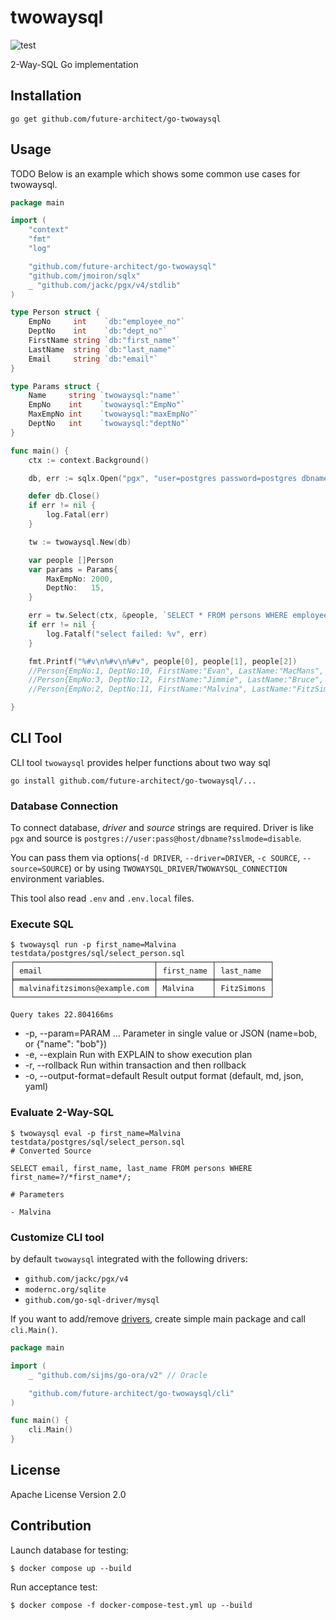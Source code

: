 # twowaysql
![test](https://github.com/future-architect/go-twowaysql/actions/workflows/test.yml/badge.svg)


2-Way-SQL Go implementation

## Installation

```
go get github.com/future-architect/go-twowaysql
```

## Usage

TODO Below is an example which shows some common use cases for twowaysql. 

```go
package main

import (
	"context"
	"fmt"
	"log"

	"github.com/future-architect/go-twowaysql"
	"github.com/jmoiron/sqlx"
	_ "github.com/jackc/pgx/v4/stdlib"
)

type Person struct {
	EmpNo     int    `db:"employee_no"`
	DeptNo    int    `db:"dept_no"`
	FirstName string `db:"first_name"`
	LastName  string `db:"last_name"`
	Email     string `db:"email"`
}

type Params struct {
	Name     string `twowaysql:"name"`
	EmpNo    int    `twowaysql:"EmpNo"`
	MaxEmpNo int    `twowaysql:"maxEmpNo"`
	DeptNo   int    `twowaysql:"deptNo"`
}

func main() {
	ctx := context.Background()

	db, err := sqlx.Open("pgx", "user=postgres password=postgres dbname=postgres sslmode=disable")

	defer db.Close()
	if err != nil {
		log.Fatal(err)
	}

	tw := twowaysql.New(db)

	var people []Person
	var params = Params{
		MaxEmpNo: 2000,
		DeptNo:   15,
	}

	err = tw.Select(ctx, &people, `SELECT * FROM persons WHERE employee_no < /*maxEmpNo*/1000 /* IF deptNo */ AND dept_no < /*deptNo*/1 /* END */`, &params)
	if err != nil {
		log.Fatalf("select failed: %v", err)
	}

	fmt.Printf("%#v\n%#v\n%#v", people[0], people[1], people[2])
	//Person{EmpNo:1, DeptNo:10, FirstName:"Evan", LastName:"MacMans", Email:"evanmacmans@example.com"}
	//Person{EmpNo:3, DeptNo:12, FirstName:"Jimmie", LastName:"Bruce", Email:"jimmiebruce@example.com"}
	//Person{EmpNo:2, DeptNo:11, FirstName:"Malvina", LastName:"FitzSimons", Email:"malvinafitzsimons@example.com"}

}
```

## CLI Tool

CLI tool `twowaysql` provides helper functions about two way sql

```
go install github.com/future-architect/go-twowaysql/...
```

### Database Connection

To connect database, *driver* and *source* strings are required. Driver is like `pgx` and source is `postgres://user:pass@host/dbname?sslmode=disable`.

You can pass them via options(`-d DRIVER`, `--driver=DRIVER`, `-c SOURCE`, `--source=SOURCE`) or by using `TWOWAYSQL_DRIVER`/`TWOWAYSQL_CONNECTION` environment variables.

This tool also read `.env` and `.env.local` files.

### Execute SQL

```
$ twowaysql run -p first_name=Malvina testdata/postgres/sql/select_person.sql
┌───────────────────────────────┬────────────┬────────────┐
│ email                         │ first_name │ last_name  │
╞═══════════════════════════════╪════════════╪════════════╡
│ malvinafitzsimons@example.com │ Malvina    │ FitzSimons │
└───────────────────────────────┴────────────┴────────────┘

Query takes 22.804166ms
```

* -p, --param=PARAM ...        Parameter in single value or JSON (name=bob, or {"name": "bob"})
* -e, --explain                Run with EXPLAIN to show execution plan
* -r, --rollback               Run within transaction and then rollback
* -o, --output-format=default  Result output format (default, md, json, yaml)

### Evaluate 2-Way-SQL

```
$ twowaysql eval -p first_name=Malvina testdata/postgres/sql/select_person.sql
# Converted Source

SELECT email, first_name, last_name FROM persons WHERE first_name=?/*first_name*/;

# Parameters

- Malvina
```

### Customize CLI tool

by default `twowaysql` integrated with the following drivers:

* ``github.com/jackc/pgx/v4``
* ``modernc.org/sqlite``
* ``github.com/go-sql-driver/mysql``

If you want to add/remove [drivers](https://github.com/golang/go/wiki/SQLDrivers), create simple main package and call `cli.Main()`.

```go
package main

import (
	_ "github.com/sijms/go-ora/v2" // Oracle

	"github.com/future-architect/go-twowaysql/cli"
)

func main() {
	cli.Main()
}
```

## License

Apache License Version 2.0

## Contribution

Launch database for testing:

```
$ docker compose up --build
```

Run acceptance test:

```
$ docker compose -f docker-compose-test.yml up --build
```